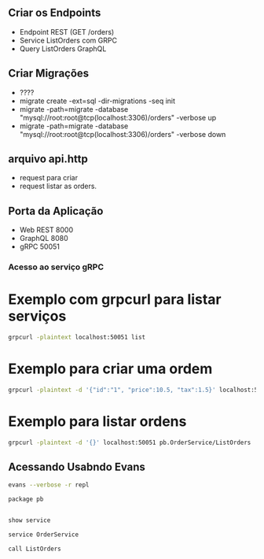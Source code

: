## Criar os Endpoints
- Endpoint REST (GET /orders)
- Service ListOrders com GRPC
- Query ListOrders GraphQL

## Criar Migrações
* ????
* migrate create -ext=sql -dir-migrations -seq init
* migrate -path=migrate -database "mysql://root:root@tcp(localhost:3306)/orders" -verbose up
* migrate -path=migrate -database "mysql://root:root@tcp(localhost:3306)/orders" -verbose down

## arquivo api.http
* request para criar
* request listar as orders.

## Porta da Aplicação
* Web REST 8000
* GraphQL 8080
* gRPC 50051

### Acesso ao serviço gRPC
# Exemplo com grpcurl para listar serviços
```bash
grpcurl -plaintext localhost:50051 list
```
# Exemplo para criar uma ordem
```bash
grpcurl -plaintext -d '{"id":"1", "price":10.5, "tax":1.5}' localhost:50051 pb.OrderService/CreateOrder

```
# Exemplo para listar ordens

```bash
grpcurl -plaintext -d '{}' localhost:50051 pb.OrderService/ListOrders

```

## Acessando Usabndo Evans

```bash
evans --verbose -r repl

package pb


show service

service OrderService

call ListOrders


```
